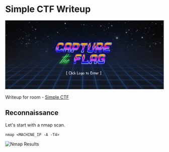 # Simple CTF Writeup

![Nmap Results](/tryhackme/images/simple/banner.png)

Writeup for room - [Simple CTF](https://tryhackme.com/room/easyctf)

## Reconnaissance

Let's start with a nmap scan.

```
nmap <MACHINE_IP -A -T4>
```

![Nmap Results](/tryhackme/images/simple/nmap)
